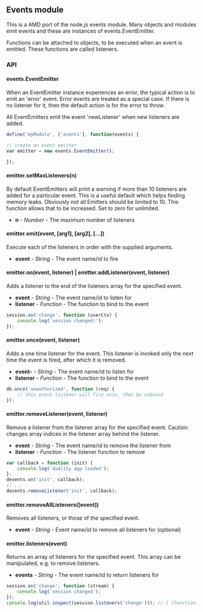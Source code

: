 ## Events module

This is a AMD port of the node.js events module. Many objects and
modules emit events and these are instances of events.EventEmitter.


Functions can be attached to objects, to be executed when an event is
emitted. These functions are called listeners.


### API


#### events.EventEmitter


When an EventEmitter instance experiences an error, the typical action is to
emit an 'error' event. Error events are treated as a special case. If there
is no listener for it, then the default action is for the error to throw.

All EventEmitters emit the event 'newListener' when new listeners are added.

```javascript
define('myModule', ['events'], function(events) {

// create an event emitter
var emitter = new events.EventEmitter();

});
```


#### emitter.setMaxListeners(n)

By default EventEmitters will print a warning if more than 10 listeners are
added for a particular event. This is a useful default which helps finding
memory leaks. Obviously not all Emitters should be limited to 10. This
function allows that to be increased. Set to zero for unlimited.

* __n__ - _Number_ - The maximum number of listeners


#### emitter.emit(event, [arg1], [arg2], [...])

Execute each of the listeners in order with the supplied arguments.

* __event__ - _String_ - The event name/id to fire


#### emitter.on(event, listener) | emitter.addListener(event, listener)

Adds a listener to the end of the listeners array for the specified event.

* __event__ - _String_ - The event name/id to listen for
* __listener__ - _Function_ - The function to bind to the event

```javascript
session.on('change', function (userCtx) {
    console.log('session changed!');
});
```


#### emitter.once(event, listener)

Adds a one time listener for the event. This listener is invoked only the
next time the event is fired, after which it is removed.

* __event-__ - _String_ - The event name/id to listen for
* __listener__ - _Function_ - The function to bind to the event

```javascript
db.once('unauthorized', function (req) {
    // this event listener will fire once, then be unbound
});
```


#### emitter.removeListener(event, listener)

Remove a listener from the listener array for the specified event. Caution:
changes array indices in the listener array behind the listener.

* __event__ - _String_ - The event name/id to remove the listener from
* __listener__ - _Function_ - The listener function to remove

```javascript
var callback = function (init) {
    console.log('duality app loaded');
};
devents.on('init', callback);
// ...
devents.removeListener('init', callback);
```


#### emitter.removeAllListeners([event])

Removes all listeners, or those of the specified event.

* __event__ - _String_ - Event name/id to remove all listeners for (optional)


#### emitter.listeners(event)

Returns an array of listeners for the specified event. This array can be
manipulated, e.g. to remove listeners.

* __events__ - _String_ - The event name/id to return listeners for

```javascript
session.on('change', function (stream) {
    console.log('session changed');
});
console.log(util.inspect(session.listeners('change'))); // [ [Function] ]
```
